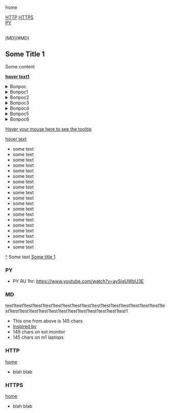 <a id="home">home</a>

  
[HTTP](#HTTP) [HTTPS](#HTTPS) <br>
[PY](#PY "some test
some text
some text
'''
test
'''
some text
some text")

<br>
[MD](#MD) <br>


## Some Title 1
Some content

<b>[hover text1](## "your hover text")</b>

<details><summary>Вопрос</summary>Ответ</details> <details><summary>Вопрос1</summary>Ответ</details>
<details><summary>Вопрос2</summary>Ответ</details>
<details><summary>Вопрос3</summary>Ответ</details>
<details><summary>Вопрос4</summary>Ответ</details>
<details><summary>Вопрос5</summary>Ответ</details>
<details><summary>Вопрос6</summary>Ответ</details>


[Hover your mouse here to see the tooltip](https://stackoverflow.com/a/71729464/11465149 "This is a tooltip :)")

[id1]: ## "your hover text"
[hover text][id1]

- some text
- some text
- some text
- some text
- some text
- some text
- some text
- some text
- some text
- some text
- some text
- some text
- some text
- some text
- some text
- some text
- some text
- some text
- some text

[^](#main) Some text
[Some title 1](#some-title-1)

### <a id="PY">PY</a>
- PY RU 1hr: https://www.youtube.com/watch?v=aySjqUWbU3E

### <a id="MD">MD</a>
test1test1test1test1test1test1test1test1test1test1test1test1test1test1test1test1test1test1test1test1test1test1test1test1test1test1test1test1test1
- This one from above is 145 chars
- [Inspired by](https://gist.github.com/Jekins/2bf2d0638163f1294637#some-title-1)
- 149 chars on ext monitor
- 145 chars on m1 laptops

### <a id="HTTP">HTTP</a>
[home](#home)
- blah blab

### <a id="HTTPS">HTTPS</a>
[home](#home)
- blah blab

